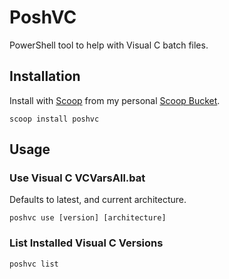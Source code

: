 # PoshVC

PowerShell tool to help with Visual C batch files.

## Installation

Install with [Scoop](http://scoop.sh) from my personal [Scoop Bucket](https://github.com/masonm12/ScoopBucket).

	scoop install poshvc

## Usage

### Use Visual C VCVarsAll.bat

Defaults to latest, and current architecture.

	poshvc use [version] [architecture]

### List Installed Visual C Versions

	poshvc list

